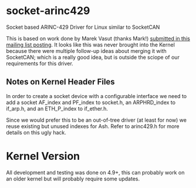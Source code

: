 # socket-arinc429
Socket based ARINC-429 Driver for Linux similar to SocketCAN

This is based on work done by Marek Vasut (thanks Mark!)
[submitted in this mailing list posting](https://www.mail-archive.com/netdev@vger.kernel.org/msg85466.html).
It looks like this was never brought into the Kernel because there were multiple follow-up ideas about merging
it with SocketCAN; which is a really good idea, but is outside the sciope of our requirements for this driver.

## Notes on Kernel Header Files

In order to create a socket device with a configurable interface we need to add a socket
AF\_index and PF\_index to socket.h, an ARPHRD\_index to if\_arp.h, and an ETH\_P\_index to if\_ether.h.

Since we would prefer this to be an out-of-tree driver (at least for now) we reuse existing but
unused indexes for Ash. Refer to arinc429.h for more details on this ugly hack.

# Kernel Version

All development and testing was done on 4.9+, this can probably work on an older
kernel but will probably require some updates.
